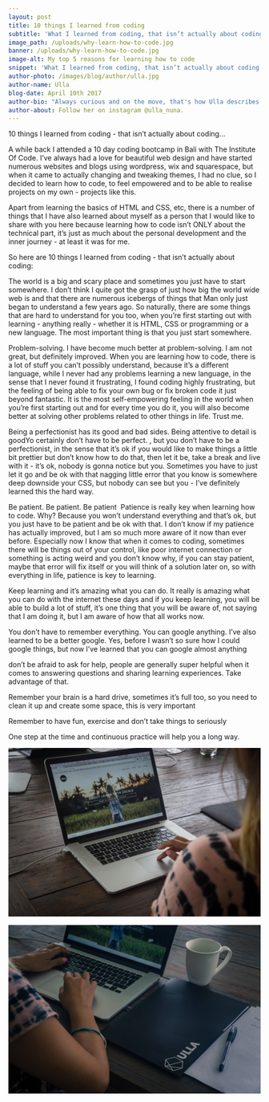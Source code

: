 ```yaml
---
layout: post
title: 10 things I learned from coding
subtitle: 'What I learned from coding, that isn’t actually about coding...'
image_path: /uploads/why-learn-how-to-code.jpg
banner: /uploads/why-learn-how-to-code.jpg
image-alt: My top 5 reasons for learning how to code
snippet: 'What I learned from coding, that isn’t actually about coding...'
author-photo: /images/blog/author/ulla.jpg
author-name: Ulla
blog-date: April 10th 2017
author-bio: "Always curious and on the move, that's how Ulla describes herself. She is a passionate traveler turned digital nomad and also the founder of Learn With Locals."
author-about: Follow her on instagram @ulla_nuna.
---
```



10 things I learned from coding - that isn’t actually about coding...

A while back I attended a 10 day coding bootcamp in Bali with The Institute Of Code. I’ve always had a love for beautiful web design and have started numerous websites and blogs using wordpress, wix and squarespace, but when it came to actually changing and tweaking themes, I had no clue, so I decided to learn how to code, to feel empowered and to be able to realise projects on my own - projects like this.

Apart from learning the basics of HTML and CSS, etc, there is a number of things that I have also learned about myself as a person that I would like to share with you here because learning how to code isn’t ONLY about the technical part, it’s just as much about the personal development and the inner journey - at least it was for me.

So here are 10 things I learned from coding - that isn’t actually about coding:

The world is a big and scary place and sometimes you just have to start somewhere. I don’t think I quite got the grasp of just how big the world wide web is and that there are numerous icebergs of things that Man only just began to understand a few years ago. So naturally, there are some things that are hard to understand for you too, when you’re first starting out with learning - anything really - whether it is HTML, CSS or programming or a new language. The most important thing is that you just start somewhere.

Problem-solving. I have become much better at problem-solving. I am not great, but definitely improved. When you are learning how to code, there is a lot of stuff you can’t possibly understand, because it’s a different language, while I never had any problems learning a new language, in the sense that I never found it frustrating, I found coding highly frustrating, but the feeling of being able to fix your own bug or fix broken code it just beyond fantastic. It is the most self-empowering feeling in the world when you’re first starting out and for every time you do it, you will also become better at solving other problems related to other things in life. Trust me.

Being a perfectionist has its good and bad sides. Being attentive to detail is goodYo certainly don’t have to be perfect. , but you don’t have to be a perfectionist, in the sense that it’s ok if you would like to make things a little&nbsp; bit prettier but don’t know how to do that, then let it be, take a break and live with it - it’s ok, nobody is gonna notice but you. Sometimes you have to just let it go and be ok with that nagging little error that you know is somewhere deep downside your CSS, but nobody can see but you - I’ve definitely learned this the hard way.

Be patient. Be patient. Be patient&nbsp; Patience is really key when learning how to code. Why? Because you won’t understand everything and that’s ok, but you just have to be patient and be ok with that. I don’t know if my patience has actually improved, but I am so much more aware of it now than ever before. Especially now I know that when it comes to coding, sometimes there will be things out of your control, like poor internet connection or something is acting weird and you don’t know why, if you can stay patient, maybe that error will fix itself or you will think of a solution later on, so with everything in life, patience is key to learning.

Keep learning and it’s amazing what you can do. It really is amazing what you can do with the internet these days and if you keep learning, you will be able to build a lot of stuff, it’s one thing that you will be aware of, not saying that I am doing it, but I am aware of how that all works now.

You don’t have to remember everything. You can google anything. I’ve also learned to be a better google. Yes, before I wasn’t so sure how I could google things, but now I’ve learned that you can google almost anything

don’t be afraid to ask for help, people are generally super helpful when it comes to answering questions and sharing learning experiences. Take advantage of that.

Remember your brain is a hard drive, sometimes it’s full too, so you need to clean it up and create some space, this is very important&nbsp;

Remember to have fun, exercise and don’t take things to seriously

One step at the time and continuous practice will help you a long way.

![Learning how to code](/images/blog/learn-how-to-code_3.jpg)

![Learning how to code](/images/blog/learn-how-to-code_5.jpg)